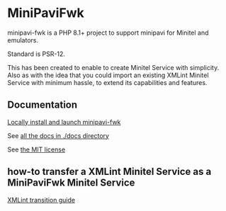 # MiniPaviFwk

minipavi-fwk is a PHP 8.1+ project to support minipavi for Minitel and emulators.

Standard is PSR-12.

This has been created to enable to create Minitel Service with simplicity.
Also as with the idea that you could import an existing XMLint Minitel Service with minimum hassle, to extend its capabilities and features.


## Documentation

[Locally install and launch minipavi-fwk](./docs/en/Local-execution.md)

See [all the docs in ./docs directory](./docs/en/README.md)

See [the MIT license](./LICENSE)


## how-to transfer a XMLint Minitel Service as a MiniPaviFwk Minitel Service

[XMLint transition guide](./docs/en/XMLint-transition.md)
